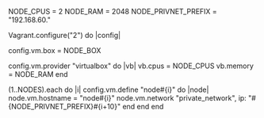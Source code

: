 NODE_CPUS = 2
NODE_RAM = 2048
NODE_PRIVNET_PREFIX = "192.168.60."


Vagrant.configure("2") do |config|

  config.vm.box = NODE_BOX

  config.vm.provider "virtualbox" do |vb|
    vb.cpus = NODE_CPUS
    vb.memory = NODE_RAM
  end


  (1..NODES).each do |i|
    config.vm.define "node#{i}" do |node|
      node.vm.hostname = "node#{i}"
      node.vm.network "private_network", ip: "#{NODE_PRIVNET_PREFIX}#{i+10}"
    end
  end
end
